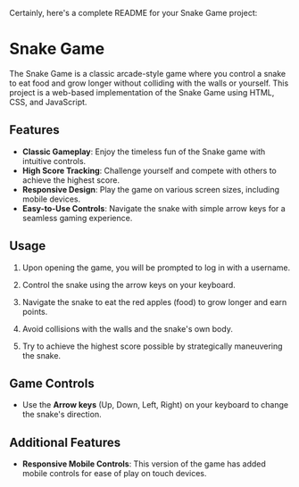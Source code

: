 Certainly, here's a complete README for your Snake Game project:

# Snake Game

The Snake Game is a classic arcade-style game where you control a snake to eat food and grow longer without colliding with the walls or yourself. This project is a web-based implementation of the Snake Game using HTML, CSS, and JavaScript.

## Features

- **Classic Gameplay**: Enjoy the timeless fun of the Snake game with intuitive controls.
- **High Score Tracking**: Challenge yourself and compete with others to achieve the highest score.
- **Responsive Design**: Play the game on various screen sizes, including mobile devices.
- **Easy-to-Use Controls**: Navigate the snake with simple arrow keys for a seamless gaming experience.

## Usage

1. Upon opening the game, you will be prompted to log in with a username.

2. Control the snake using the arrow keys on your keyboard.

3. Navigate the snake to eat the red apples (food) to grow longer and earn points.

4. Avoid collisions with the walls and the snake's own body.

5. Try to achieve the highest score possible by strategically maneuvering the snake.

## Game Controls

- Use the **Arrow keys** (Up, Down, Left, Right) on your keyboard to change the snake's direction.

## Additional Features

- **Responsive Mobile Controls**: This version of the game has added mobile controls for ease of play on touch devices.

